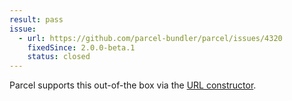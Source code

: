 ```yaml
---
result: pass
issue:
  - url: https://github.com/parcel-bundler/parcel/issues/4320
    fixedSince: 2.0.0-beta.1
    status: closed
---
```


Parcel supports this out-of-the box via the [URL constructor](https://parceljs.org/languages/javascript/#url-dependencies).
